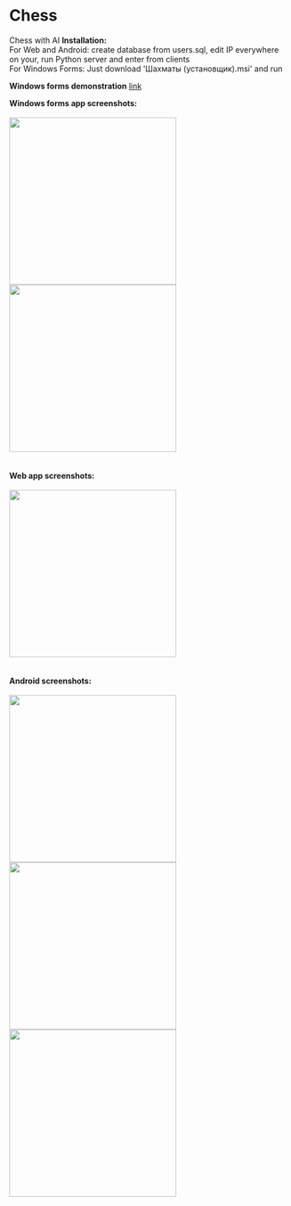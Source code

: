 # Chess
 Chess with AI
 <b>Installation:</b>  
 For Web and Android: create database from users.sql, edit IP everywhere on your, run Python server and enter from clients  
 For Windows Forms: Just download 'Шахматы (установщик).msi' and run  
  
  <b>Windows forms demonstration</b>
  <a href="https://www.youtube.com/watch?v=0nuiFbg460E&t=82s">link</a>  
    
<b>Windows forms app screenshots:</b> <br/> <br/>
<img src="https://user-images.githubusercontent.com/25348980/116173427-3e853080-a715-11eb-922a-40ad094f0bae.png" width="300"></img> <br/>
<img src="https://user-images.githubusercontent.com/25348980/116173659-a3d92180-a715-11eb-9b46-4a048d8b1a38.png" width="300"></img> <br/> <br/>
<br />
<b>Web app screenshots:</b> <br/> <br/>
<img src="https://user-images.githubusercontent.com/25348980/116173827-ef8bcb00-a715-11eb-9a6a-7670cec8bbfa.png" width="300"></img> <br/> <br/>
<br />
<b>Android screenshots:</b> <br/> <br/>
<img src="https://user-images.githubusercontent.com/25348980/117054918-451e3400-ad23-11eb-8e37-427b894034ba.png" width="300"></img> <br/>
<img src="https://user-images.githubusercontent.com/25348980/117055431-d097c500-ad23-11eb-9797-c7e56d692503.png" width="300"></img> <br/>
<img src="https://user-images.githubusercontent.com/25348980/117055446-d55c7900-ad23-11eb-8d23-6d2a598baab3.png" width="300"></img> <br/>

